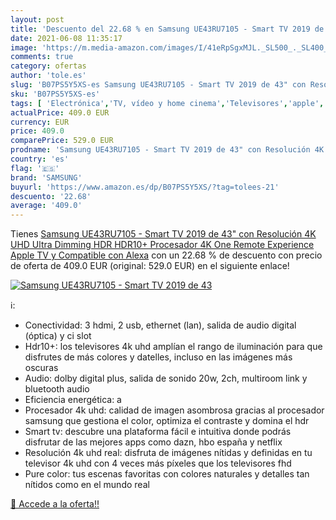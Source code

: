 ```yaml
---
layout: post
title: 'Descuento del 22.68 % en Samsung UE43RU7105 - Smart TV 2019 de 43'
date: 2021-06-08 11:35:17
image: 'https://m.media-amazon.com/images/I/41eRpSgxMJL._SL500_._SL400_.jpg'
comments: true
category: ofertas
author: 'tole.es'
slug: 'B07PS5Y5XS-es Samsung UE43RU7105 - Smart TV 2019 de 43" con Resolución...'
sku: 'B07PS5Y5XS-es'
tags: [ 'Electrónica','TV, vídeo y home cinema','Televisores','apple','samsung', ]
actualPrice: 409.0 EUR
currency: EUR
price: 409.0
comparePrice: 529.0 EUR
prodname: 'Samsung UE43RU7105 - Smart TV 2019 de 43" con Resolución 4K UHD  Ultra Dimming  HDR  HDR10+   Procesador 4K  One Remote Experience  Apple TV y Compatible con Alexa'
country: 'es'
flag: '🇪🇸'
brand: 'SAMSUNG'
buyurl: 'https://www.amazon.es/dp/B07PS5Y5XS/?tag=tolees-21'
descuento: '22.68'
average: '409.0'
---
```


Tienes [Samsung UE43RU7105 - Smart TV 2019 de 43" con Resolución 4K UHD  Ultra Dimming  HDR  HDR10+   Procesador 4K  One Remote Experience  Apple TV y Compatible con Alexa](https://www.amazon.es/dp/B07PS5Y5XS/?tag=tolees-21) con un 22.68 % de descuento con precio de oferta de 409.0 EUR (original: 529.0 EUR) en el siguiente enlace!

[![Samsung UE43RU7105 - Smart TV 2019 de 43](https://m.media-amazon.com/images/I/41eRpSgxMJL._SL500_._SL400_.jpg)](https://www.amazon.es/dp/B07PS5Y5XS/?tag=tolees-21)

ℹ️:

- Conectividad: 3 hdmi, 2 usb, ethernet (lan), salida de audio digital (óptica) y ci slot
- Hdr10+: los televisores 4k uhd amplían el rango de iluminación para que disfrutes de más colores y datelles, incluso en las imágenes más oscuras
- Audio: dolby digital plus, salida de sonido 20w, 2ch, multiroom link y bluetooth audio
- Eficiencia energética: a
- Procesador 4k uhd: calidad de imagen asombrosa gracias al procesador samsung que gestiona el color, optimiza el contraste y domina el hdr
- Smart tv: descubre una plataforma fácil e intuitiva donde podrás disfrutar de las mejores apps como dazn, hbo españa y netflix
- Resolución 4k uhd real: disfruta de imágenes nítidas y definidas en tu televisor 4k uhd con 4 veces más píxeles que los televisores fhd
- Pure color: tus escenas favoritas con colores naturales y detalles tan nítidos como en el mundo real

[🛒 Accede a la oferta!!](https://www.amazon.es/dp/B07PS5Y5XS/?tag=tolees-21)
